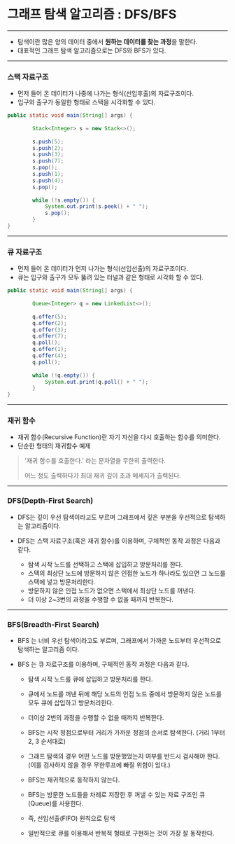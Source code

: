 # 그래프 탐색 알고리즘 : DFS/BFS

---
- 탐색이란 많은 양의 데이터 중에서 **원하는 데이터를 찾는 과정**을 말한다.
- 대표적인 그래프 탐색 알고리즘으로는 DFS와 BFS가 있다.

---
### 스택 자료구조

- 먼저 들어 온 데이터가 나중에 나가는 형식(선입후출)의 자료구조이다.
- 입구와 출구가 동일한 형태로 스택을 시각화할 수 있다.

```java
public static void main(String[] args) {
    	
    	Stack<Integer> s = new Stack<>();
    	
    	s.push(5);
    	s.push(2);
    	s.push(3);
    	s.push(7);
    	s.pop();
    	s.push(1);
    	s.push(4);
    	s.pop();
    	
    	while (!s.empty()) {
    	    System.out.print(s.peek() + " ");
    	    s.pop();
    	}
}
```
---
### 큐 자료구조

- 먼저 들어 온 데이터가 먼저 나가는 형식(선입선출)의 자료구조이다.
- 큐는 입구와 출구가 모두 뚫려 있는 터널과 같은 형태로 시각화 할 수 있다.

```java
public static void main(String[] args) {
    	
    	Queue<Integer> q = new LinkedList<>();
    	
    	q.offer(5);
    	q.offer(2);
    	q.offer(3);
    	q.offer(7);
    	q.poll();
    	q.offer(1);
    	q.offer(4);
    	q.poll();
    	
    	while (!q.empty()) {
    	    System.out.print(q.poll() + " ");
    	}
}
```
---
### 재귀 함수

- 재귀 함수(Recursive Function)란 자기 자신을 다시 호출하는 함수를 의미한다.
- 단순한 형태의 재귀함수 예제

> '재귀 함수를 호출한다.' 라는 문자열을 무한히 출력한다.
>
> 어느 정도 출력하다가 최대 재귀 깊이 초과 메세지가 출력된다.

---

### DFS(Depth-First Search) 

- DFS는 깊이 우선 탐색이라고도 부르며 그래프에서 깊은 부분을 우선적으로 탐색하는 알고리즘이다.
- DFS는 스택 자료구조(혹은 재귀 함수)를 이용하며, 구체적인 동작 과정은 다음과 같다.

    - 탐색 시작 노드를 선택하고 스택에 삽입하고 방문처리를 한다.
    - 스택의 최상단 노드에 방문하지 않은 인접한 노드가 하나라도 있으면 그 노드를 스택에 넣고 방문처리한다.
    - 방문하지 않은 인접 노드가 없으면 스택에서 최상단 노드를 꺼낸다.
    - 더 이상 2~3번의 과정을 수행할 수 없을 때까지 반복한다.
  
---
### BFS(Breadth-First Search) 

- BFS 는 너비 우선 탐색이라고도 부르며, 그래프에서 가까운 노드부터 우선적으로 탐색하는 알고리즘 이다.
- BFS 는 큐 자료구조를 이용하며, 구체적인 동작 과정은 다음과 같다.

    - 탐색 시작 노드를 큐에 삽입하고 방문처리를 한다.
    - 큐에서 노드를 꺼낸 뒤에 해당 노드의 인접 노드 중에서 방문하지 않은 노드를 모두 큐에 삽입하고 방문처리한다.
    - 더이상 2번의 과정을 수행할 수 없을 때까지 반복한다.
    
    - BFS는 시작 정점으로부터 거리가 가까운 정점의 순서로 탐색한다. (거리 1부터 2, 3 순서대로)
    - 그래프 탐색의 경우 어떤 노드를 방문했었는지 여부를 반드시 검사해야 한다. (이를 검사하지 않을 경우 무한루프에 빠질 위험이 있다.)
    - BFS는 재귀적으로 동작하지 않는다.
    - BFS는 방문한 노드들을 차례로 저장한 후 꺼낼 수 있는 자료 구조인 큐(Queue)를 사용한다.
    - 즉, 선입선출(FIFO) 원칙으로 탐색
    - 일반적으로 큐를 이용해서 반복적 형태로 구현하는 것이 가장 잘 동작한다.